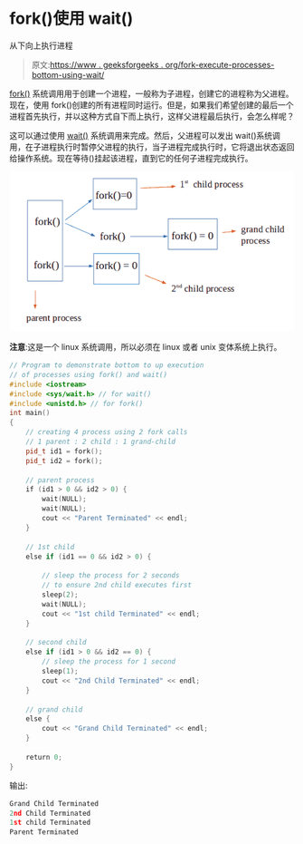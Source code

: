 # fork()使用 wait()

从下向上执行进程

> 原文:[https://www . geeksforgeeks . org/fork-execute-processes-bottom-using-wait/](https://www.geeksforgeeks.org/fork-execute-processes-bottom-using-wait/)

[fork()](https://www.geeksforgeeks.org/fork-system-call/) 系统调用用于创建一个进程，一般称为子进程，创建它的进程称为父进程。现在，使用 fork()创建的所有进程同时运行。但是，如果我们希望创建的最后一个进程首先执行，并以这种方式自下而上执行，这样父进程最后执行，会怎么样呢？

这可以通过使用 [wait()](https://www.geeksforgeeks.org/wait-system-call-c/) 系统调用来完成。然后，父进程可以发出 wait()系统调用，在子进程执行时暂停父进程的执行，当子进程完成执行时，它将退出状态返回给操作系统。现在等待()挂起该进程，直到它的任何子进程完成执行。

![](img/7fbf1892beaa8eb3938b24ea05ff6e74.png)

**注意**:这是一个 linux 系统调用，所以必须在 linux 或者 unix 变体系统上执行。

```cpp
// Program to demonstrate bottom to up execution
// of processes using fork() and wait()
#include <iostream>
#include <sys/wait.h> // for wait()
#include <unistd.h> // for fork()
int main()
{
    // creating 4 process using 2 fork calls
    // 1 parent : 2 child : 1 grand-child
    pid_t id1 = fork();
    pid_t id2 = fork();

    // parent process
    if (id1 > 0 && id2 > 0) {
        wait(NULL);
        wait(NULL);
        cout << "Parent Terminated" << endl;
    }

    // 1st child
    else if (id1 == 0 && id2 > 0) {

        // sleep the process for 2 seconds
        // to ensure 2nd child executes first
        sleep(2);
        wait(NULL);
        cout << "1st child Terminated" << endl;
    }

    // second child
    else if (id1 > 0 && id2 == 0) {
        // sleep the process for 1 second
        sleep(1);
        cout << "2nd Child Terminated" << endl;
    }

    // grand child
    else {
        cout << "Grand Child Terminated" << endl;
    }

    return 0;
}
```

输出:

```cpp
Grand Child Terminated
2nd Child Terminated
1st child Terminated
Parent Terminated

```